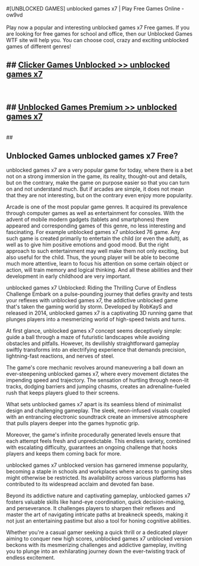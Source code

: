 #[UNBLOCKED GAMES] unblocked games x7 | Play Free Games Online - ow9vd <br>
<br>
Play now a popular and interesting unblocked games x7 Free games. If you are looking for free games for school and office, then our Unblocked Games WTF site will help you. You can choose cool, crazy and exciting unblocked games of different genres!


## ##  [Clicker Games Unblocked >> unblocked games x7](http://freeplayer.one?title=unblocked_games_x7&ref=22)
  <br>

##  ## [Unblocked Games Premium >> unblocked games x7](http://freeplayer.one?title=unblocked_games_x7&ref=22)
  <br>
  ##



## Unblocked Games unblocked games x7 Free?

unblocked games x7 are a very popular game for today, where there is a bet not on a strong immersion in the game, its reality, thought-out and details, but on the contrary, make the game on purpose easier so that you can turn on and not understand much. But if arcades are simple, it does not mean that they are not interesting, but on the contrary even enjoy more popularity.

Arcade is one of the most popular game genres. It acquired its prevalence through computer games as well as entertainment for consoles. With the advent of mobile modern gadgets (tablets and smartphones) there appeared and corresponding games of this genre, no less interesting and fascinating. For example unblocked games x7 unblocked 76 game. Any such game is created primarily to entertain the child (or even the adult), as well as to give him positive emotions and good mood. But the right approach to such entertainment may well make them not only exciting, but also useful for the child. Thus, the young player will be able to become much more attentive, learn to focus his attention on some certain object or action, will train memory and logical thinking. And all these abilities and their development in early childhood are very important.

unblocked games x7 Unblocked: Riding the Thrilling Curve of Endless Challenge
Embark on a pulse-pounding journey that defies gravity and tests your reflexes with unblocked games x7, the addictive unblocked game that's taken the gaming world by storm. Developed by RobKayS and released in 2014, unblocked games x7 is a captivating 3D running game that plunges players into a mesmerizing world of high-speed twists and turns.

At first glance, unblocked games x7 concept seems deceptively simple: guide a ball through a maze of futuristic landscapes while avoiding obstacles and pitfalls. However, its devilishly straightforward gameplay swiftly transforms into an electrifying experience that demands precision, lightning-fast reactions, and nerves of steel.

The game's core mechanic revolves around maneuvering a ball down an ever-steepening unblocked games x7, where every movement dictates the impending speed and trajectory. The sensation of hurtling through neon-lit tracks, dodging barriers and jumping chasms, creates an adrenaline-fueled rush that keeps players glued to their screens.

What sets unblocked games x7 apart is its seamless blend of minimalist design and challenging gameplay. The sleek, neon-infused visuals coupled with an entrancing electronic soundtrack create an immersive atmosphere that pulls players deeper into the games hypnotic grip.

Moreover, the game's infinite procedurally generated levels ensure that each attempt feels fresh and unpredictable. This endless variety, combined with escalating difficulty, guarantees an ongoing challenge that hooks players and keeps them coming back for more.

unblocked games x7 unblocked version has garnered immense popularity, becoming a staple in schools and workplaces where access to gaming sites might otherwise be restricted. Its availability across various platforms has contributed to its widespread acclaim and devoted fan base.

Beyond its addictive nature and captivating gameplay, unblocked games x7 fosters valuable skills like hand-eye coordination, quick decision-making, and perseverance. It challenges players to sharpen their reflexes and master the art of navigating intricate paths at breakneck speeds, making it not just an entertaining pastime but also a tool for honing cognitive abilities.

Whether you're a casual gamer seeking a quick thrill or a dedicated player aiming to conquer new high scores, unblocked games x7 unblocked version beckons with its mesmerizing challenges and addictive gameplay, inviting you to plunge into an exhilarating journey down the ever-twisting track of endless excitement.